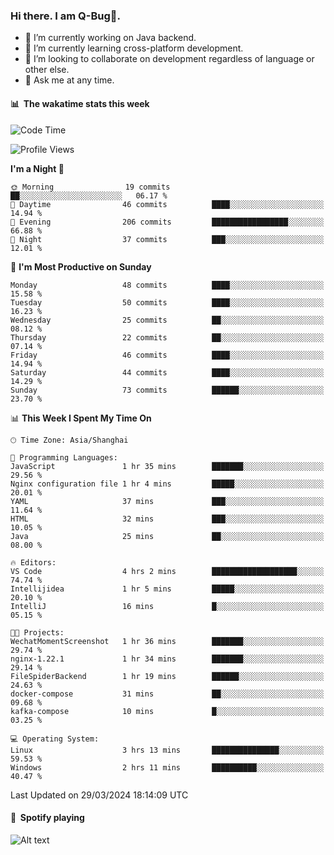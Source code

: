 ### Hi there. I am Q-Bug🐞.

- 🔭 I’m currently working on Java backend.
- 🌱 I’m currently learning cross-platform development.
- 👯 I’m looking to collaborate on development regardless of language or other else.
- 💬 Ask me at any time.

#### 📊 &nbsp;**The wakatime stats this week**  
<!--START_SECTION:waka-->
![Code Time](http://img.shields.io/badge/Code%20Time-131%20hrs%2038%20mins-blue)

![Profile Views](http://img.shields.io/badge/Profile%20Views-0-blue)

**I'm a Night 🦉** 

```text
🌞 Morning                19 commits          ██░░░░░░░░░░░░░░░░░░░░░░░   06.17 % 
🌆 Daytime                46 commits          ████░░░░░░░░░░░░░░░░░░░░░   14.94 % 
🌃 Evening                206 commits         █████████████████░░░░░░░░   66.88 % 
🌙 Night                  37 commits          ███░░░░░░░░░░░░░░░░░░░░░░   12.01 % 
```
📅 **I'm Most Productive on Sunday** 

```text
Monday                   48 commits          ████░░░░░░░░░░░░░░░░░░░░░   15.58 % 
Tuesday                  50 commits          ████░░░░░░░░░░░░░░░░░░░░░   16.23 % 
Wednesday                25 commits          ██░░░░░░░░░░░░░░░░░░░░░░░   08.12 % 
Thursday                 22 commits          ██░░░░░░░░░░░░░░░░░░░░░░░   07.14 % 
Friday                   46 commits          ████░░░░░░░░░░░░░░░░░░░░░   14.94 % 
Saturday                 44 commits          ████░░░░░░░░░░░░░░░░░░░░░   14.29 % 
Sunday                   73 commits          ██████░░░░░░░░░░░░░░░░░░░   23.70 % 
```


📊 **This Week I Spent My Time On** 

```text
🕑︎ Time Zone: Asia/Shanghai

💬 Programming Languages: 
JavaScript               1 hr 35 mins        ███████░░░░░░░░░░░░░░░░░░   29.56 % 
Nginx configuration file 1 hr 4 mins         █████░░░░░░░░░░░░░░░░░░░░   20.01 % 
YAML                     37 mins             ███░░░░░░░░░░░░░░░░░░░░░░   11.64 % 
HTML                     32 mins             ███░░░░░░░░░░░░░░░░░░░░░░   10.05 % 
Java                     25 mins             ██░░░░░░░░░░░░░░░░░░░░░░░   08.00 % 

🔥 Editors: 
VS Code                  4 hrs 2 mins        ███████████████████░░░░░░   74.74 % 
Intellijidea             1 hr 5 mins         █████░░░░░░░░░░░░░░░░░░░░   20.10 % 
IntelliJ                 16 mins             █░░░░░░░░░░░░░░░░░░░░░░░░   05.15 % 

🐱‍💻 Projects: 
WechatMomentScreenshot   1 hr 36 mins        ███████░░░░░░░░░░░░░░░░░░   29.74 % 
nginx-1.22.1             1 hr 34 mins        ███████░░░░░░░░░░░░░░░░░░   29.14 % 
FileSpiderBackend        1 hr 19 mins        ██████░░░░░░░░░░░░░░░░░░░   24.63 % 
docker-compose           31 mins             ██░░░░░░░░░░░░░░░░░░░░░░░   09.68 % 
kafka-compose            10 mins             █░░░░░░░░░░░░░░░░░░░░░░░░   03.25 % 

💻 Operating System: 
Linux                    3 hrs 13 mins       ███████████████░░░░░░░░░░   59.53 % 
Windows                  2 hrs 11 mins       ██████████░░░░░░░░░░░░░░░   40.47 % 
```


 Last Updated on 29/03/2024 18:14:09 UTC
<!--END_SECTION:waka-->

#### 🎵 &nbsp;**Spotify playing**  
![Alt text](https://spotify-recently-played-readme.vercel.app/api?user=e5y1o4x7kdt9kf2blu4wvmb4s&unique={true|1|on|yes})
